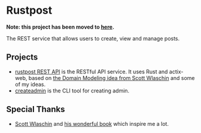 # Rustpost

**Note: this project has been moved to [here](https://github.com/Jason5Lee/post-project/tree/main/backend/services/post-rust-actix-web-fdm).**

The REST service that allows users to create, view and manage posts.

## Projects

* [rustpost REST API](./restapi) is the RESTful API service. It uses Rust and actix-web, based on [the Domain Modeling idea from Scott Wlaschin](https://pragprog.com/titles/swdddf/domain-modeling-made-functional/) and some of my ideas.
* [createadmin](./createadmin) is the CLI tool for creating admin.

## Special Thanks

* [Scott Wlaschin](https://scottwlaschin.com/) and [his wonderful book](https://pragprog.com/titles/swdddf/domain-modeling-made-functional/) which inspire me a lot.
